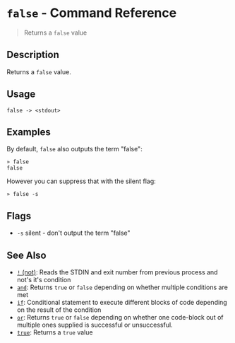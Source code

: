 # `false` - Command Reference

> Returns a `false` value

## Description

Returns a `false` value.

## Usage

    false -> <stdout>

## Examples

By default, `false` also outputs the term "false":

    » false
    false
    
However you can suppress that with the silent flag:

    » false -s

## Flags

* `-s`
    silent - don't output the term "false"

## See Also

* [`!` (not)](../commands/not.md):
  Reads the STDIN and exit number from previous process and not's it's condition
* [`and`](../commands/and.md):
  Returns `true` or `false` depending on whether multiple conditions are met
* [`if`](../commands/if.md):
  Conditional statement to execute different blocks of code depending on the result of the condition
* [`or`](../commands/or.md):
  Returns `true` or `false` depending on whether one code-block out of multiple ones supplied is successful or unsuccessful.
* [`true`](../commands/true.md):
  Returns a `true` value